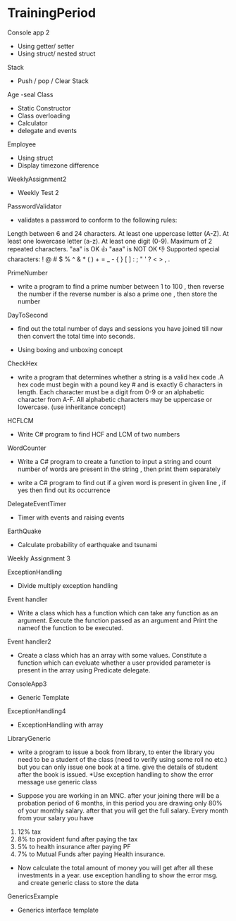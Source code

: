 # TrainingPeriod

Console app 2
- Using getter/ setter
- Using struct/ nested struct

Stack
- Push / pop / Clear Stack

Age
-seal Class
-  Static Constructor
- Class overloading
- Calculator
- delegate and events

Employee
- Using struct
- Display timezone difference

WeeklyAssignment2
- Weekly Test 2

PasswordValidator
- validates a password to conform to the following rules:

Length between 6 and 24 characters.
At least one uppercase letter (A-Z).
At least one lowercase letter (a-z).
At least one digit (0-9).
Maximum of 2 repeated characters.
"aa" is OK 👍
"aaa" is NOT OK 👎
Supported special characters:
! @ # $ % ^ & * ( ) + = _ - { } [ ] : ; " ' ? < > , .

PrimeNumber
- write a program to find a prime number between 1 to 100 , then reverse the number if the reverse number is also a prime one , then store the number

DayToSecond
- find out the total number of days and sessions you have joined till now then convert the total time into seconds.

- Using boxing and unboxing concept

CheckHex
- write a program  that determines whether a string is a valid hex code .A hex code must begin with a pound key # and is exactly 6 characters in length. Each character must be a digit from 0-9 or an alphabetic character from A-F. All alphabetic characters may be uppercase or lowercase.
(use inheritance concept)

HCFLCM
- Write C# program to find HCF and LCM of two numbers

WordCounter
- Write a C# program to create a function to input a string and count number of words are present  in the string , then  print them separately

- write a C# program to find out if  a given word is present in given line , if yes then find out its occurrence

DelegateEventTimer
- Timer with events and raising events

EarthQuake
- Calculate probability of earthquake and tsunami

Weekly Assignment 3

ExceptionHandling
- Divide multiply exception handling


Event handler
- Write a class which has a function which can take any function as an argument. Execute the function passed as an argument and Print the nameof the function to be executed.

Event handler2
- Create a class which has an array with some values. Constitute a function which can eveluate whether a user provided parameter is present in the array using Predicate delegate.

ConsoleApp3
- Generic Template

ExceptionHandling4
- ExceptionHandling with array

LibraryGeneric
- write a program to issue a book from library, to enter the library you need to be a student of the class (need to verify using some roll no etc.) but you can only issue one book at a time. give the details of student after the book is issued. *Use exception handling to show the error message  use generic class

- Suppose you are working in an MNC.  after your joining there will be a probation period of 6 months, in this period you are drawing only 80% of your monthly salary. after that you will get the full salary.    Every month from your salary you have 
1. 12% tax
2. 8% to provident fund after paying the tax    
3. 5% to health insurance after paying PF              
4. 7% to Mutual Funds after paying Health insurance. 
* Now calculate the total amount of money you will get after all these investments in a year.
use exception handling to show the error msg. and create  generic class to store the data

GenericsExample
- Generics interface template
